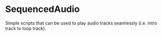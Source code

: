 # SequencedAudio
Simple scripts that can be used to play audio tracks seamlessly (i.e. intro track to loop track).
